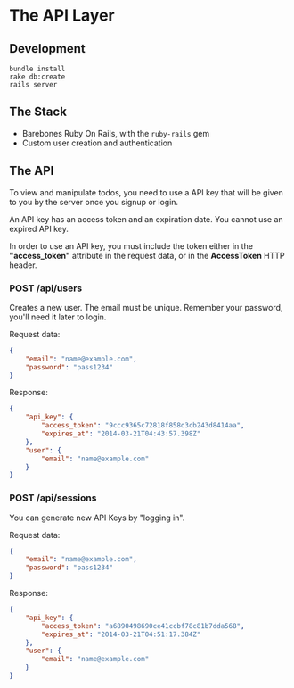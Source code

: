 # The API Layer

## Development

    bundle install
    rake db:create
    rails server

## The Stack

 - Barebones Ruby On Rails, with the `ruby-rails` gem
 - Custom user creation and authentication

## The API

To view and manipulate todos, you need to use a API key that will be given to you by the server once you signup or login.

An API key has an access token and an expiration date. You cannot use an expired API key.

In order to use an API key, you must include the token either in the **"access_token"** attribute in the request data, or in the **AccessToken** HTTP header.

### POST /api/users

Creates a new user. The email must be unique. Remember your password, you'll need it later to login.

Request data:

```json
{
    "email": "name@example.com",
    "password": "pass1234"
}
```

Response:

```json
{
    "api_key": {
        "access_token": "9ccc9365c72818f858d3cb243d8414aa",
        "expires_at": "2014-03-21T04:43:57.398Z"
    },
    "user": {
        "email": "name@example.com"
    }
}
```

### POST /api/sessions

You can generate new API Keys by "logging in".

Request data:

```json
{
    "email": "name@example.com",
    "password": "pass1234"
}
```

Response:

```json
{
    "api_key": {
        "access_token": "a6890498690ce41ccbf78c81b7dda568",
        "expires_at": "2014-03-21T04:51:17.384Z"
    },
    "user": {
        "email": "name@example.com"
    }
}
```
